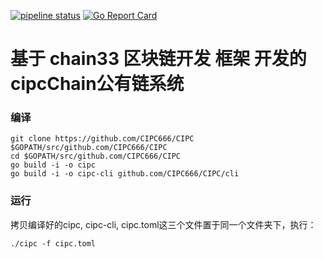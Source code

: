 [![pipeline status](https://api.travis-ci.org/33cn/plugin.svg?branch=master)](https://travis-ci.org/33cn/plugin/)
[![Go Report Card](https://goreportcard.com/badge/github.com/33cn/plugin?branch=master)](https://goreportcard.com/report/github.com/33cn/plugin)


# 基于 chain33 区块链开发 框架 开发的 cipcChain公有链系统


### 编译

```
git clone https://github.com/CIPC666/CIPC $GOPATH/src/github.com/CIPC666/CIPC
cd $GOPATH/src/github.com/CIPC666/CIPC
go build -i -o cipc
go build -i -o cipc-cli github.com/CIPC666/CIPC/cli
```

### 运行
拷贝编译好的cipc, cipc-cli, cipc.toml这三个文件置于同一个文件夹下，执行：
```
./cipc -f cipc.toml
```
